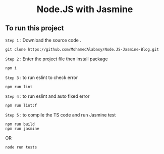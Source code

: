 
<h1 align="center"> Node.JS with Jasmine </h1>


## To run this project 

`Step 1` :  Download the source code .
```
git clone https://github.com/MohamedAlabasy/Node.JS-Jasmine-Blog.git
```

`Step 2` :  Enter the project file then install package
```
npm i
```
`Step 3` :  to run eslint to check error
```
npm run lint
```
`Step 4` :  to run eslint and auto fixed error 
```
npm run lint:f
```
`Step 5` :  to compile the TS code and run Jasmine test
```
npm run build
npm run jasmine
```
OR
```
node run tests
```

